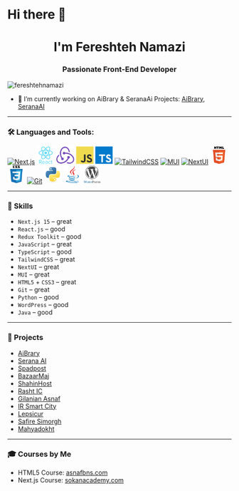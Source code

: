 # Hi there 👋

<h1 align="center">I'm Fereshteh Namazi</h1>
<h3 align="center">Passionate Front-End Developer</h3>

<p align="left">
  <img src="https://komarev.com/ghpvc/?username=fereshtehnamazi&label=Profile%20views&color=0e75b6&style=flat" alt="fereshtehnamazi" />
</p>

- 🔭 I’m currently working on AiBrary & SeranaAi Projects: [AiBrary](https://www.aibrary.dev), [SeranaAI](https://serana.ai)

---

### 🛠️ Languages and Tools:

<p align="left">
  <a href="https://nextjs.org/" target="_blank"><img src="https://cdn.worldvectorlogo.com/logos/nextjs-2.svg" alt="Next.js" width="40" height="40"/></a>
  <a href="https://reactjs.org/" target="_blank"><img src="https://raw.githubusercontent.com/devicons/devicon/master/icons/react/react-original-wordmark.svg" alt="React" width="40" height="40"/></a>
  <a href="https://redux.js.org/" target="_blank"><img src="https://raw.githubusercontent.com/devicons/devicon/master/icons/redux/redux-original.svg" alt="Redux" width="40" height="40"/></a>
  <a href="https://developer.mozilla.org/en-US/docs/Web/JavaScript" target="_blank"><img src="https://raw.githubusercontent.com/devicons/devicon/master/icons/javascript/javascript-original.svg" alt="JavaScript" width="40" height="40"/></a>
  <a href="https://www.typescriptlang.org/" target="_blank"><img src="https://raw.githubusercontent.com/devicons/devicon/master/icons/typescript/typescript-original.svg" alt="TypeScript" width="40" height="40"/></a>
  <a href="https://tailwindcss.com/" target="_blank"><img src="https://www.vectorlogo.zone/logos/tailwindcss/tailwindcss-icon.svg" alt="TailwindCSS" width="40" height="40"/></a>
  <a href="https://mui.com/" target="_blank"><img src="https://mui.com/static/logo.png" alt="MUI" width="40" height="40"/></a>
  <a href="https://nextui.org/" target="_blank"><img src="https://avatars.githubusercontent.com/u/100728479?s=200&v=4" alt="NextUI" width="40" height="40"/></a>
  <a href="https://www.w3.org/html/" target="_blank"><img src="https://raw.githubusercontent.com/devicons/devicon/master/icons/html5/html5-original-wordmark.svg" alt="HTML5" width="40" height="40"/></a>
  <a href="https://www.w3schools.com/css/" target="_blank"><img src="https://raw.githubusercontent.com/devicons/devicon/master/icons/css3/css3-original-wordmark.svg" alt="CSS3" width="40" height="40"/></a>
  <a href="https://git-scm.com/" target="_blank"><img src="https://www.vectorlogo.zone/logos/git-scm/git-scm-icon.svg" alt="Git" width="40" height="40"/></a>
  <a href="https://www.python.org/" target="_blank"><img src="https://raw.githubusercontent.com/devicons/devicon/master/icons/python/python-original.svg" alt="Python" width="40" height="40"/></a>
  <a href="https://www.java.com/" target="_blank"><img src="https://raw.githubusercontent.com/devicons/devicon/master/icons/java/java-original.svg" alt="Java" width="40" height="40"/></a>
  <a href="https://wordpress.org/" target="_blank"><img src="https://raw.githubusercontent.com/devicons/devicon/master/icons/wordpress/wordpress-original.svg" alt="WordPress" width="40" height="40"/></a>
</p>

---

### 🚀 Skills

- `Next.js 15` – great  
- `React.js` – good  
- `Redux Toolkit` – good  
- `JavaScript` – great  
- `TypeScript` – good  
- `TailwindCSS` – great  
- `NextUI` – great  
- `MUI` – great  
- `HTML5` + `CSS3` – great  
- `Git` – great  
- `Python` – good  
- `WordPress` – good  
- `Java` – good  

---

### 🌟 Projects

- [AiBrary](https://www.aibrary.dev)
- [Serana AI](https://serana.ai)
- [Spadpost](https://spadpost.ir)
- [BazaarMaj](https://bazaarmaj.com)
- [ShahinHost](https://shahinhost.com)
- [Rasht IC](https://rasht-ic.ir)
- [Gilanian Asnaf](https://gilanianasnaf.ir)
- [IR Smart City](https://irsmartcity.ir)
- [Lepsicur](https://lepsicur.com)
- [Safire Simorgh](https://safiresimorgh.com)
- [Mahyadokht](https://mahyadokht.ir)

---

### 🎓 Courses by Me

- HTML5 Course: [asnafbns.com](https://asnafbns.com/course/index.php?categoryid=37)  
- Next.js Course: [sokanacademy.com](https://sokanacademy.com/academy/courses/%D8%A2%D9%85%D9%88%D8%B2%D8%B4-next-js)

